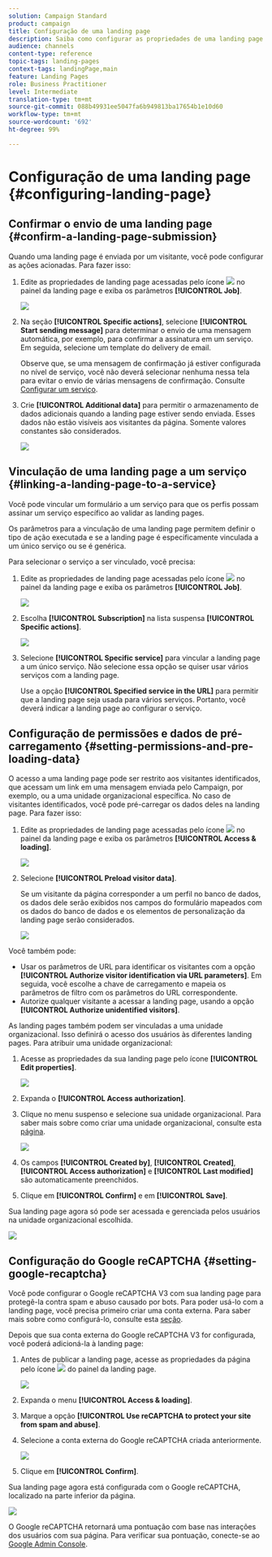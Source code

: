 ```yaml
---
solution: Campaign Standard
product: campaign
title: Configuração de uma landing page
description: Saiba como configurar as propriedades de uma landing page.
audience: channels
content-type: reference
topic-tags: landing-pages
context-tags: landingPage,main
feature: Landing Pages
role: Business Practitioner
level: Intermediate
translation-type: tm+mt
source-git-commit: 088b49931ee5047fa6b949813ba17654b1e10d60
workflow-type: tm+mt
source-wordcount: '692'
ht-degree: 99%

---
```



# Configuração de uma landing page {#configuring-landing-page}

## Confirmar o envio de uma landing page {#confirm-a-landing-page-submission}

Quando uma landing page é enviada por um visitante, você pode configurar as ações acionadas. Para fazer isso:

1. Edite as propriedades de landing page acessadas pelo ícone ![](assets/edit_darkgrey-24px.png) no painel da landing page e exiba os parâmetros **[!UICONTROL Job]**.

   ![](assets/lp_edit_properties_button.png)

1. Na seção **[!UICONTROL Specific actions]**, selecione **[!UICONTROL Start sending message]** para determinar o envio de uma mensagem automática, por exemplo, para confirmar a assinatura em um serviço. Em seguida, selecione um template do delivery de email.

   Observe que, se uma mensagem de confirmação já estiver configurada no nível de serviço, você não deverá selecionar nenhuma nessa tela para evitar o envio de várias mensagens de confirmação. Consulte [Configurar um serviço](../../audiences/using/creating-a-service.md).

1. Crie **[!UICONTROL Additional data]** para permitir o armazenamento de dados adicionais quando a landing page estiver sendo enviada. Esses dados não estão visíveis aos visitantes da página. Somente valores constantes são considerados.

   ![](assets/lp_parameters_6.png)

## Vinculação de uma landing page a um serviço {#linking-a-landing-page-to-a-service}

Você pode vincular um formulário a um serviço para que os perfis possam assinar um serviço específico ao validar as landing pages.

Os parâmetros para a vinculação de uma landing page permitem definir o tipo de ação executada e se a landing page é especificamente vinculada a um único serviço ou se é genérica.

Para selecionar o serviço a ser vinculado, você precisa:

1. Edite as propriedades de landing page acessadas pelo ícone ![](assets/edit_darkgrey-24px.png) no painel da landing page e exiba os parâmetros **[!UICONTROL Job]**.

   ![](assets/lp_edit_properties_button.png)

1. Escolha **[!UICONTROL Subscription]** na lista suspensa **[!UICONTROL Specific actions]**.

   ![](assets/lp_parameters_5.png)

1. Selecione **[!UICONTROL Specific service]** para vincular a landing page a um único serviço. Não selecione essa opção se quiser usar vários serviços com a landing page.

   Use a opção **[!UICONTROL Specified service in the URL]** para permitir que a landing page seja usada para vários serviços. Portanto, você deverá indicar a landing page ao configurar o serviço.

## Configuração de permissões e dados de pré-carregamento {#setting-permissions-and-pre-loading-data}

O acesso a uma landing page pode ser restrito aos visitantes identificados, que acessam um link em uma mensagem enviada pelo Campaign, por exemplo, ou a uma unidade organizacional específica.
No caso de visitantes identificados, você pode pré-carregar os dados deles na landing page. Para fazer isso:

1. Edite as propriedades de landing page acessadas pelo ícone ![](assets/edit_darkgrey-24px.png) no painel da landing page e exiba os parâmetros **[!UICONTROL Access & loading]**.

   ![](assets/lp_edit_properties_button.png)

1. Selecione **[!UICONTROL Preload visitor data]**.

   Se um visitante da página corresponder a um perfil no banco de dados, os dados dele serão exibidos nos campos do formulário mapeados com os dados do banco de dados e os elementos de personalização da landing page serão considerados.

   ![](assets/lp_parameters_3.png)

Você também pode:

* Usar os parâmetros de URL para identificar os visitantes com a opção **[!UICONTROL Authorize visitor identification via URL parameters]**. Em seguida, você escolhe a chave de carregamento e mapeia os parâmetros de filtro com os parâmetros do URL correspondente.
* Autorize qualquer visitante a acessar a landing page, usando a opção **[!UICONTROL Authorize unidentified visitors]**.

As landing pages também podem ser vinculadas a uma unidade organizacional. Isso definirá o acesso dos usuários às diferentes landing pages. Para atribuir uma unidade organizacional:

1. Acesse as propriedades da sua landing page pelo ícone **[!UICONTROL Edit properties]**.

   ![](assets/lp_parameters_google3.png)

1. Expanda o **[!UICONTROL Access authorization]**.

1. Clique no menu suspenso e selecione sua unidade organizacional. Para saber mais sobre como criar uma unidade organizacional, consulte esta [página](../../administration/using/organizational-units.md).

   ![](assets/lp_org_unit_2.png)

1. Os campos **[!UICONTROL Created by]**, **[!UICONTROL Created]**, **[!UICONTROL Access authorization]** e **[!UICONTROL Last modified]** são automaticamente preenchidos.

1. Clique em **[!UICONTROL Confirm]** e em **[!UICONTROL Save]**.

Sua landing page agora só pode ser acessada e gerenciada pelos usuários na unidade organizacional escolhida.

![](assets/lp_org_unit_3.png)

## Configuração do Google reCAPTCHA {#setting-google-recaptcha}

Você pode configurar o Google reCAPTCHA V3 com sua landing page para protegê-la contra spam e abuso causado por bots. Para poder usá-lo com a landing page, você precisa primeiro criar uma conta externa. Para saber mais sobre como configurá-lo, consulte esta [seção](../../administration/using/external-accounts.md#google-recaptcha-external-account).

Depois que sua conta externa do Google reCAPTCHA V3 for configurada, você poderá adicioná-la à landing page:

1. Antes de publicar a landing page, acesse as propriedades da página pelo ícone ![](assets/edit_darkgrey-24px.png) do painel da landing page.

   ![](assets/lp_parameters_google3.png)

1. Expanda o menu **[!UICONTROL Access & loading]**.
1. Marque a opção **[!UICONTROL Use reCAPTCHA to protect your site from spam and abuse]**.
1. Selecione a conta externa do Google reCAPTCHA criada anteriormente.

   ![](assets/lp_parameters_google.png)

1. Clique em **[!UICONTROL Confirm]**.

Sua landing page agora está configurada com o Google reCAPTCHA, localizado na parte inferior da página.

![](assets/lp_parameters_google2.png)

O Google reCAPTCHA retornará uma pontuação com base nas interações dos usuários com sua página. Para verificar sua pontuação, conecte-se ao [Google Admin Console](https://g.co/recaptcha/admin).
